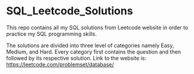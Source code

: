 # SQL_Leetcode_Solutions
This repo contains all my SQL solutions from Leetcode website in order to practice my SQL programming skills.

The solutions are divided into three level of categories namely Easy, Medium, and Hard. Every category first contains the question and then followed by its respective solution. Link to the website is: https://leetcode.com/problemset/database/
